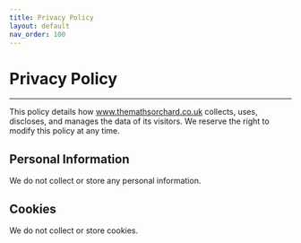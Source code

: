```yaml
---
title: Privacy Policy
layout: default
nav_order: 100
---
```


# Privacy Policy
---

This policy details how www.themathsorchard.co.uk collects, uses, discloses, and manages the data of its visitors. We reserve the right to modify this policy at any time.

## Personal Information
We do not collect or store any personal information.

## Cookies
We do not collect or store cookies.